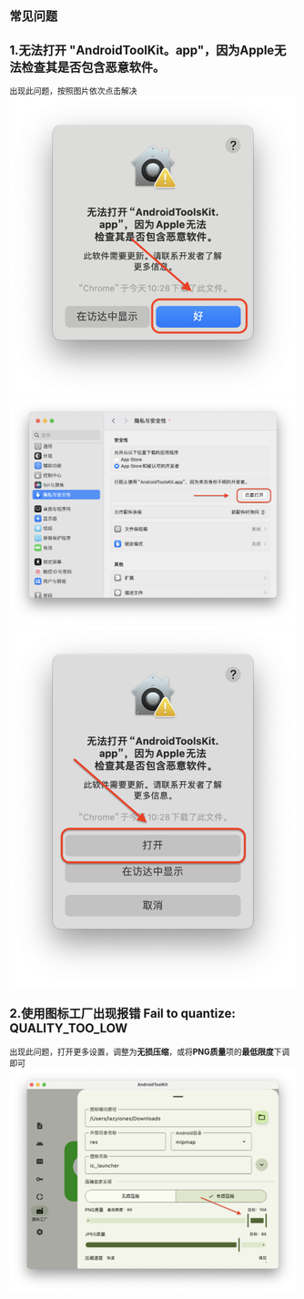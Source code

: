 ## 常见问题
## 1.无法打开 "AndroidToolKit。app"，因为Apple无法检查其是否包含恶意软件。
出现此问题，按照图片依次点击解决
![Fail_To_Quantize](screenshots/unopen_1.png)
![Fail_To_Quantize](screenshots/unopen_2.png)
![Fail_To_Quantize](screenshots/unopen_3.png)

## 2.使用图标工厂出现报错 Fail to quantize: QUALITY_TOO_LOW
出现此问题，打开更多设置，调整为**无损压缩**，或将**PNG质量**项的**最低限度**下调即可
![Fail_To_Quantize](screenshots/fail_to_quantize.png)

